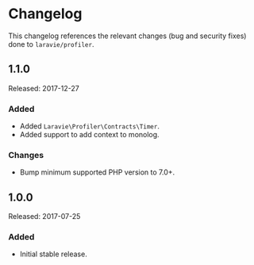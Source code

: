 # Changelog

This changelog references the relevant changes (bug and security fixes) done to `laravie/profiler`.

## 1.1.0

Released: 2017-12-27

### Added

* Added `Laravie\Profiler\Contracts\Timer`.
* Added support to add context to monolog.

### Changes

* Bump minimum supported PHP version to 7.0+.

## 1.0.0

Released: 2017-07-25

### Added

* Initial stable release.
